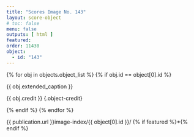 ```yaml
---
title: "Scores Image No. 143"
layout: score-object
# toc: false
menu: false
outputs: [ html ]
featured: 
order: 11430
object:
  - id: "143"
---
```


{% for obj in objects.object_list %}
{% if obj.id == object[0].id %}

{{ obj.extended_caption }}

{{ obj.credit }} {.object-credit}

{% endif %}
{% endfor %}

<div class="object-credit object-url is-print-only">

{{ publication.url }}image-index/{{ object[0].id }}/ {% if featured %}*{% endif %}

</div>
